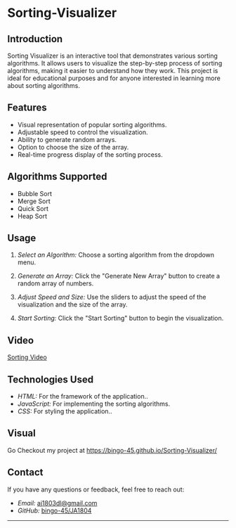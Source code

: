 # Sorting-Visualizer

## Introduction
Sorting Visualizer is an interactive tool that demonstrates various sorting algorithms. It allows users to visualize the step-by-step process of sorting algorithms, making it easier to understand how they work. This project is ideal for educational purposes and for anyone interested in learning more about sorting algorithms.

## Features
- Visual representation of popular sorting algorithms.
- Adjustable speed to control the visualization.
- Ability to generate random arrays.
- Option to choose the size of the array.
- Real-time progress display of the sorting process.

## Algorithms Supported
- Bubble Sort
- Merge Sort
- Quick Sort
- Heap Sort


## Usage
1. *Select an Algorithm:*
    Choose a sorting algorithm from the dropdown menu.

2. *Generate an Array:*
    Click the "Generate New Array" button to create a random array of numbers.

3. *Adjust Speed and Size:*
    Use the sliders to adjust the speed of the visualization and the size of the array.

4. *Start Sorting:*
    Click the "Start Sorting" button to begin the visualization.

## Video

[Sorting Video](https://github.com/bingo-45/Sorting-Visualizer/assets/153988388/3625dd7d-b300-4471-9b4c-70ac04c30c47)




## Technologies Used
- *HTML:* For the framework of the application..
- *JavaScript:* For implementing the sorting algorithms.
- *CSS:* For styling the application..


## Visual
Go Checkout my project at https://bingo-45.github.io/Sorting-Visualizer/

## Contact
If you have any questions or feedback, feel free to reach out:

- *Email:* aj1803dl@gmail.com
- *GitHub:* [bingo-45/JA1804](https://github.com/bingo-45)

---



